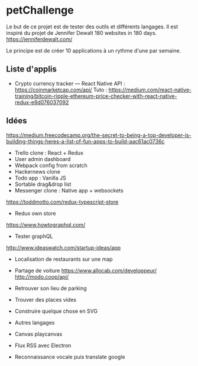 # petChallenge

Le but de ce projet est de tester des outils et différents langages.
Il est inspiré du projet de Jennifer Dewalt 180 websites in 180 days.
https://jenniferdewalt.com/

Le principe est de créer 10 applications à un rythme d'une par semaine.

## Liste d'applis

- Crypto currency tracker — React Native
API : https://coinmarketcap.com/api/
Tuto : https://medium.com/react-native-training/bitcoin-ripple-ethereum-price-checker-with-react-native-redux-e9d076037092

## Idées

https://medium.freecodecamp.org/the-secret-to-being-a-top-developer-is-building-things-heres-a-list-of-fun-apps-to-build-aac61ac0736c
- Trello clone : React + Redux
- User admin dashboard
- Webpack config from scratch
- Hackernews clone
- Todo app : Vanilla JS
- Sortable drag&drop list
- Messenger clone : Native app + websockets

https://toddmotto.com/redux-typescript-store
- Redux own store

https://www.howtographql.com/
- Tester graphQL

http://www.ideaswatch.com/startup-ideas/app
- Localisation de restaurants sur une map
- Partage de voiture https://www.allocab.com/developpeur/ http://modo.coop/api/
- Retrouver son lieu de parking
- Trouver des places vides

- Construire quelque chose en SVG
- Autres langages
- Canvas playcanvas
- Flux RSS avec Electron
- Reconnaissance vocale puis translate google
